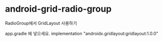# android-grid-radio-group
RadioGroup에서 GridLayout 사용하기

app.gradle 에 넣으세요.
implementation "androidx.gridlayout:gridlayout:1.0.0"
